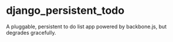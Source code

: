 django_persistent_todo
======================

A pluggable, persistent to do list app powered by backbone.js, but degrades gracefully.
